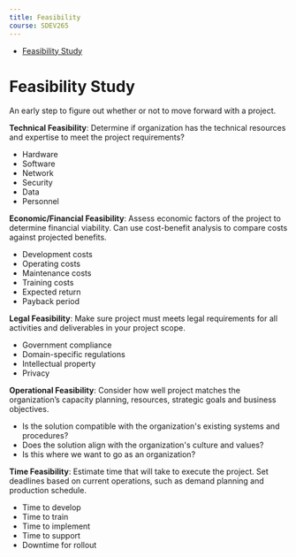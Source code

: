 ```yaml
---
title: Feasibility
course: SDEV265
---
```


- [Feasibility Study](#feasibility-study)

# Feasibility Study

An early step to figure out whether or not to move forward with a project.

**Technical Feasibility**: Determine if organization has the technical resources and expertise to meet the project requirements?

- Hardware
- Software
- Network
- Security
- Data
- Personnel

**Economic/Financial Feasibility**: Assess economic factors of the project to determine financial viability. Can use cost-benefit analysis to compare costs against projected benefits.

- Development costs
- Operating costs
- Maintenance costs
- Training costs
- Expected return
- Payback period

**Legal Feasibility**: Make sure project must meets legal requirements for all activities and deliverables in your project scope.

- Government compliance
- Domain-specific regulations
- Intellectual property
- Privacy

**Operational Feasibility**: Consider how well project matches the organization’s capacity planning, resources, strategic goals and business objectives.

- Is the solution compatible with the organization's existing systems and procedures?
- Does the solution align with the organization's culture and values?
- Is this where we want to go as an organization?

**Time Feasibility**: Estimate time that will take to execute the project. Set deadlines based on current operations, such as demand planning and production schedule.

- Time to develop
- Time to train
- Time to implement
- Time to support
- Downtime for rollout
